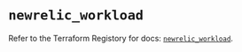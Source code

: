 # `newrelic_workload`

Refer to the Terraform Registory for docs: [`newrelic_workload`](https://www.terraform.io/docs/providers/newrelic/r/workload).

